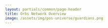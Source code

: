 ```yaml
---
layout: partials/common/page-header
title: Orbs Network Overview
image: /assets/img/pos-universe/guardians.png
---
```

